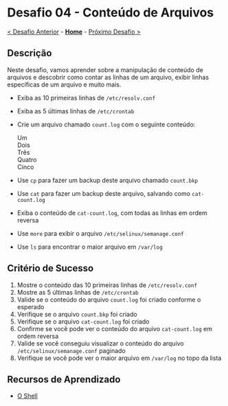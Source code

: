 # Desafio 04 - Conteúdo de Arquivos

[< Desafio Anterior](./Desafio-03.md) - **[Home](../README.md)** - [Próximo Desafio >](./Desafio-05.md)

## Descrição

Neste desafio, vamos aprender sobre a manipulação de conteúdo de arquivos e descobrir como contar as linhas de um arquivo, exibir linhas específicas de um arquivo e muito mais.

- Exiba as 10 primeiras linhas de `/etc/resolv.conf`
- Exiba as 5 últimas linhas de `/etc/crontab`
- Crie um arquivo chamado `count.log` com o seguinte conteúdo:

    Um<br>
    Dois<br>
    Três<br>
    Quatro<br>
    Cinco

- Use `cp` para fazer um backup deste arquivo chamado `count.bkp`
- Use `cat` para fazer um backup deste arquivo, salvando como `cat-count.log`
- Exiba o conteúdo de `cat-count.log`, com todas as linhas em ordem reversa
- Use `more` para exibir o arquivo `/etc/selinux/semanage.conf`
- Use `ls` para encontrar o maior arquivo em `/var/log`

## Critério de Sucesso

1. Mostre o conteúdo das 10 primeiras linhas de `/etc/resolv.conf`
2. Mostre as 5 últimas linhas de `/etc/crontab`
3. Valide se o conteúdo do arquivo `count.log` foi criado conforme o esperado
4. Verifique se o arquivo `count.bkp` foi criado
5. Verifique se o arquivo `cat-count.log` foi criado
6. Confirme se você pode ver o conteúdo do arquivo `cat-count.log` em ordem reversa
7. Valide se você conseguiu visualizar o conteúdo do arquivo `/etc/selinux/semanage.conf` paginado
8. Verifique se você pode ver o maior arquivo em `/var/log` no topo da lista

## Recursos de Aprendizado

- [O Shell](https://linuxjourney.com/lesson/the-shell)
